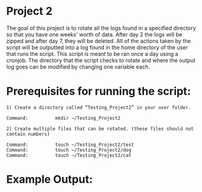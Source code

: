 Project 2
=========

The goal of this project is to rotate all the logs found in a specified directory so that you have one weeks’ worth of data. After day 2 the logs will be zipped and after day 7, they will be deleted. All of the actions taken by the script will be outputted into a log found in the home directory of the user that runs the script. This script is meant to be ran once a day using a cronjob. The directory that the script checks to rotate and where the output log goes can be modified by changing one variable each.

# Prerequisites for running the script:

	1) Create a directory called “Testing_Project2” in your user folder.

	Command:          mkdir ~/Testing_Project2

	2) Create multiple files that can be rotated. (these files should not contain numbers)

	Command:          touch ~/Testing_Project2/test
	Command:          touch ~/Testing_Project2/dog
	Command:          touch ~/Testing_Project2/cat

# Example Output: